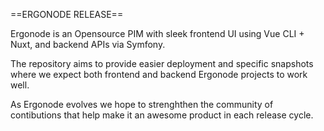 ==ERGONODE RELEASE==

Ergonode is an Opensource PIM with sleek frontend UI
using Vue CLI + Nuxt, and backend APIs via Symfony.

The repository aims to provide easier deployment and
specific snapshots where we expect both frontend and 
backend Ergonode projects to work well.

As Ergonode evolves we hope to strenghthen the community
of contibutions that help make it an awesome product
in each release cycle.




